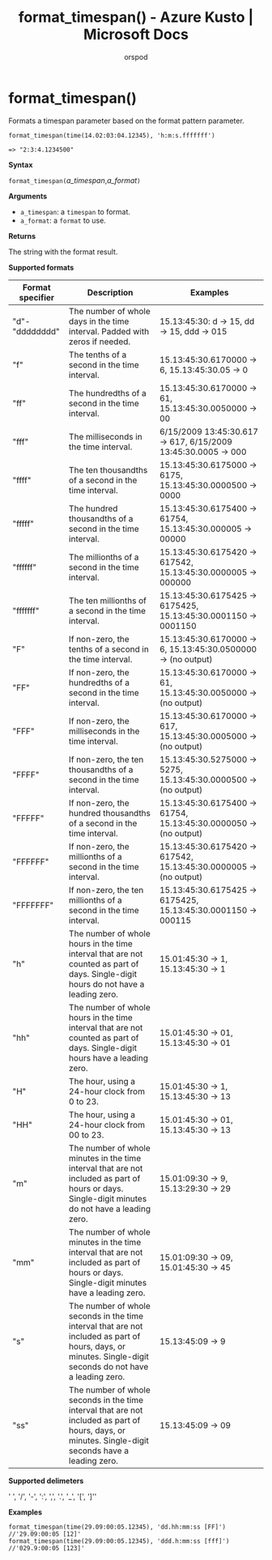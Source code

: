 ﻿---
title: format_timespan() - Azure Kusto | Microsoft Docs
description: This article describes format_timespan() in Azure Kusto.
author: orspod
ms.author: v-orspod
ms.reviewer: mblythe
ms.service: kusto
ms.topic: reference
ms.date: 09/24/2018
---
# format_timespan()

Formats a timespan parameter based on the format pattern parameter.

    format_timespan(time(14.02:03:04.12345), 'h:m:s.fffffff') 
    
    => "2:3:4.1234500"


**Syntax**

`format_timespan(`*a_timespan*,*a_format*`)`

**Arguments**

* `a_timespan`: a `timespan` to format.
* `a_format`: a `format` to use.

**Returns**

The string with the format result.

**Supported formats**

|Format specifier	|Description	|Examples
|---|---|---
|"d"-"dddddddd"	|The number of whole days in the time interval. Padded with zeros if needed.|	15.13:45:30: d -> 15, dd -> 15, ddd -> 015
|"f"	|The tenths of a second in the time interval. |15.13:45:30.6170000 -> 6, 15.13:45:30.05 -> 0
|"ff"	|The hundredths of a second in the time interval. |15.13:45:30.6170000 -> 61, 15.13:45:30.0050000 -> 00
|"fff"	|The milliseconds in the time interval. |6/15/2009 13:45:30.617 -> 617, 6/15/2009 13:45:30.0005 -> 000
|"ffff"	|The ten thousandths of a second in the time interval. |15.13:45:30.6175000 -> 6175, 15.13:45:30.0000500 -> 0000
|"fffff"	|The hundred thousandths of a second in the time interval. |15.13:45:30.6175400 -> 61754, 15.13:45:30.000005 -> 00000
|"ffffff"	|The millionths of a second in the time interval. |15.13:45:30.6175420 -> 617542, 15.13:45:30.0000005 -> 000000
|"fffffff"	|The ten millionths of a second in the time interval. |15.13:45:30.6175425 -> 6175425, 15.13:45:30.0001150 -> 0001150
|"F"	|If non-zero, the tenths of a second in the time interval. |15.13:45:30.6170000 -> 6, 15.13:45:30.0500000 -> (no output)
|"FF"	|If non-zero, the hundredths of a second in the time interval. |15.13:45:30.6170000 -> 61, 15.13:45:30.0050000 -> (no output)
|"FFF"	|If non-zero, the milliseconds in the time interval. |15.13:45:30.6170000 -> 617, 15.13:45:30.0005000 -> (no output)
|"FFFF"	|If non-zero, the ten thousandths of a second in the time interval. |15.13:45:30.5275000 -> 5275, 15.13:45:30.0000500 -> (no output)
|"FFFFF"	|If non-zero, the hundred thousandths of a second in the time interval. |15.13:45:30.6175400 -> 61754, 15.13:45:30.0000050 -> (no output)
|"FFFFFF"	|If non-zero, the millionths of a second in the time interval. |15.13:45:30.6175420 -> 617542, 15.13:45:30.0000005 -> (no output)
|"FFFFFFF"	|If non-zero, the ten millionths of a second in the time interval. |15.13:45:30.6175425 -> 6175425, 15.13:45:30.0001150 -> 000115
|"h"	|The number of whole hours in the time interval that are not counted as part of days. Single-digit hours do not have a leading zero. |15.01:45:30 -> 1, 15.13:45:30 -> 1
|"hh"	|The number of whole hours in the time interval that are not counted as part of days. Single-digit hours have a leading zero. |15.01:45:30 -> 01, 15.13:45:30 -> 01
|"H"	|The hour, using a 24-hour clock from 0 to 23. |15.01:45:30 -> 1, 15.13:45:30 -> 13
|"HH"	|The hour, using a 24-hour clock from 00 to 23. |15.01:45:30 -> 01, 15.13:45:30 -> 13
|"m"	|The number of whole minutes in the time interval that are not included as part of hours or days. Single-digit minutes do not have a leading zero. |15.01:09:30 -> 9, 15.13:29:30 -> 29
|"mm"	|The number of whole minutes in the time interval that are not included as part of hours or days. Single-digit minutes have a leading zero. |15.01:09:30 -> 09, 15.01:45:30 -> 45
|"s"	|The number of whole seconds in the time interval that are not included as part of hours, days, or minutes. Single-digit seconds do not have a leading zero. |15.13:45:09 -> 9
|"ss"	|The number of whole seconds in the time interval that are not included as part of hours, days, or minutes. Single-digit seconds have a leading zero. |15.13:45:09 -> 09


**Supported delimeters**

' ', '/', '-', ':', ',', '.', '_', '[', ']''

**Examples**

```kusto
format_timespan(time(29.09:00:05.12345), 'dd.hh:mm:ss [FF]')  //'29.09:00:05 [12]'
format_timespan(time(29.09:00:05.12345), 'ddd.h:mm:ss [fff]') //'029.9:00:05 [123]'
```